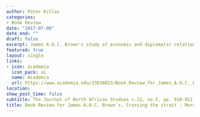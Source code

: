 ```yaml
---
author: Peter Kitlas
categories:
- Book Review
date: "2017-07-08"
date_end: ""
draft: false
excerpt: James A.O.C. Brown's study of economic and diplomatic relations between British Gibraltar and Alawite Morocco offers more than simply a political history. Rather, Brown aptly employs a socio-historical methodology, allowing him to explore the dynamic mechanisms and developments of these relations.
featured: true
layout: single
links:
- icon: academia
  icon_pack: ai
  name: Academia
  url: https://www.academia.edu/33830823/Book_Review_for_James_A.O.C._Browns_Crossing_the_strait_Morocco_Gibraltar_and_Great_Britain_in_the_18th_and_19th_centuries
location: 
show_post_time: false
subtitle: The Journal of North African Studies v.22, no.5, pp. 910-911
title: Book Review for James A.O.C. Brown's, Crossing the strait - Morocco, Gibraltar, and Great Britain in the 18th and 19th Centuries
---
```


